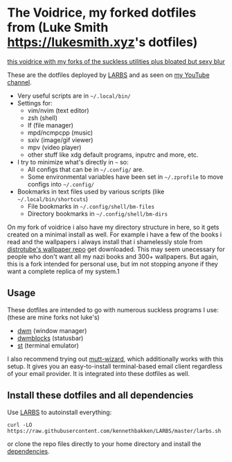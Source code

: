 # The Voidrice, my forked dotfiles from (Luke Smith <https://lukesmith.xyz>'s dotfiles)

[this voidrice with my forks of the suckless utilities plus bloated but sexy blur](https://raw.githubusercontent.com/kennethbakken/voidrice/master/Pictures/screenshots/pic-full-210223-2248-02.png)

These are the dotfiles deployed by [LARBS](https://larbs.xyz) and as seen on
[my YouTube channel](https://youtube.com/c/lukesmithxyz).

- Very useful scripts are in `~/.local/bin/`
- Settings for:
	- vim/nvim (text editor)
	- zsh (shell)
	- lf (file manager)
	- mpd/ncmpcpp (music)
	- sxiv (image/gif viewer)
	- mpv (video player)
	- other stuff like xdg default programs, inputrc and more, etc.
- I try to minimize what's directly in `~` so:
	- All configs that can be in `~/.config/` are.
	- Some environmental variables have been set in `~/.zprofile` to move configs into `~/.config/`
- Bookmarks in text files used by various scripts (like `~/.local/bin/shortcuts`)
	- File bookmarks in `~/.config/shell/bm-files`
	- Directory bookmarks in `~/.config/shell/bm-dirs`

On my fork of voidrice i also have my directory structure in here, so it gets created on a minimal install as well. For example i have a few of the books i read and the wallpapers i always install that i shamelessly stole from [distrotube's wallpaper repo](https://gitlab.com/dwt1/wallpapers) get downloaded. This may seem unecessary for people who don't want all my nazi books and 300+ wallpapers. But again, this is a fork intended for personal use, but im not stopping anyone if they want a complete replica of my system.1

## Usage

These dotfiles are intended to go with numerous suckless programs I use:
(these are mine forks not luke's)
- [dwm](https://github.com/kennethbakken/dwm) (window manager)
- [dwmblocks](https://github.com/kennethbakken/dwmblocks) (statusbar)
- [st](https://github.com/kennethbakken/st) (terminal emulator)

I also recommend trying out
[mutt-wizard](https://github.com/lukesmithxyz/mutt-wizard), which additionally
works with this setup. It gives you an easy-to-install terminal-based email
client regardless of your email provider. It is integrated into these dotfiles
as well.

## Install these dotfiles and all dependencies

Use [LARBS](https://larbs.xyz) to autoinstall everything:

```
curl -LO https://raw.githubusercontent.com/kennethbakken/LARBS/master/larbs.sh
```

or clone the repo files directly to your home directory and install the
[dependencies](https://github.com/kennethbakken/LARBS/blob/master/progs.csv).
